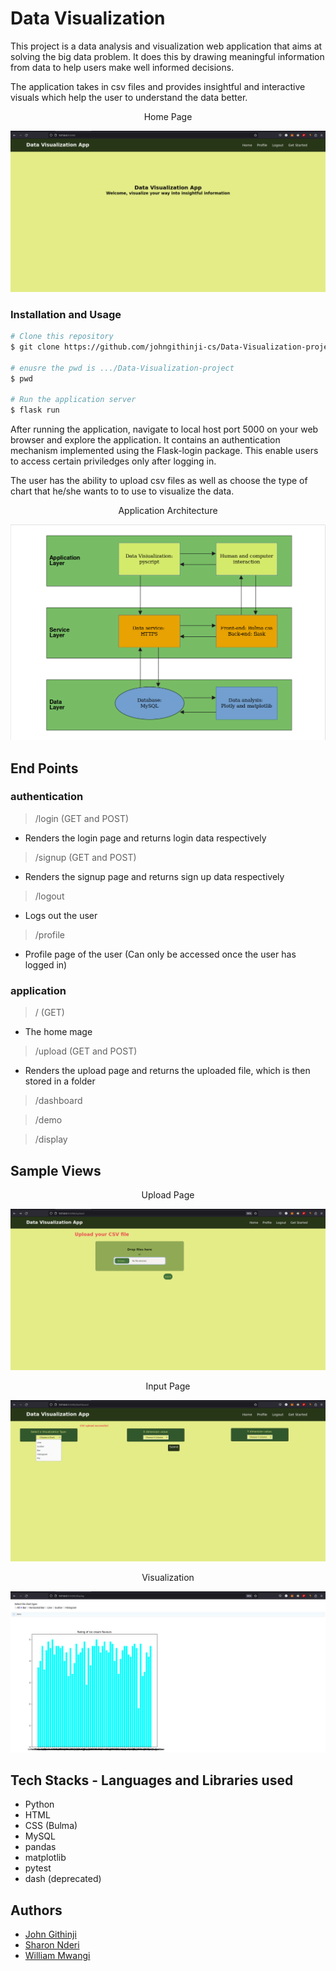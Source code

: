 # Data Visualization
This project is a data analysis and visualization web application that aims at solving the big data problem.
It does this by drawing meaningful information from data to help users make well informed decisions.

The application takes in csv files and provides insightful and interactive visuals which help the user to  understand the data better.

<p align="center">
Home Page
</p>

![home](https://github.com/johngithinji-cs/Data-Visualization-project/blob/main/app/static/README/home.png)


### Installation and Usage
```bash
# Clone this repository
$ git clone https://github.com/johngithinji-cs/Data-Visualization-project.git`

# enusre the pwd is .../Data-Visualization-project
$ pwd

# Run the application server
$ flask run
```

After running the application, navigate to local host port 5000 on your web browser and explore the application.
It contains an authentication mechanism implemented using the Flask-login package. This enable users to access 
certain priviledges only after logging in.

The user has the ability to upload csv files as well as choose the type of chart that he/she wants to to use 
to visualize the data.

<p align="center">
Application Architecture
</p>

![architecture](https://github.com/johngithinji-cs/Data-Visualization-project/blob/main/app/static/README/architecture.png)

## End Points
### authentication
> /login (GET and POST)
- Renders the login page and returns login data respectively

> /signup (GET and POST)
- Renders the signup page and returns sign up data respectively

> /logout
- Logs out the user

> /profile
- Profile page of the user (Can only be accessed once the user has logged in)

### application
> / (GET)
- The home mage

> /upload (GET and POST)
- Renders the upload page and returns the uploaded file, which is then stored in a folder

> /dashboard

> /demo

> /display

## Sample Views

<p align="center">
Upload Page
</p>

![input](https://github.com/johngithinji-cs/Data-Visualization-project/blob/main/app/static/README/upload.png)

<p align="center">
Input Page
</p>

![input](https://github.com/johngithinji-cs/Data-Visualization-project/blob/main/app/static/README/input.png)

<p align="center">
Visualization
</p>

![bar](https://github.com/johngithinji-cs/Data-Visualization-project/blob/main/app/static/README/bar.png)

## Tech Stacks - Languages and Libraries used
- Python
- HTML
- CSS (Bulma)
- MySQL
- pandas
- matplotlib
- pytest
- dash (deprecated)

## Authors
- [John Githinji](./https://github.com/johngithinji-cs)
- [Sharon Nderi](./https://github.com/SNderi)
- [William Mwangi](./https://github.com/william-4)
